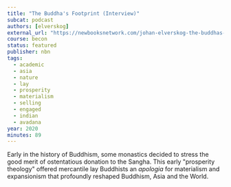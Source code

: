 ```yaml
---
title: "The Buddha's Footprint (Interview)"
subcat: podcast
authors: [elverskog]
external_url: "https://newbooksnetwork.com/johan-elverskog-the-buddhas-footprint-an-environmental-history-of-asia-u-penn-press-2020/"
course: becon
status: featured
publisher: nbn
tags:
  - academic
  - asia
  - nature
  - lay
  - prosperity
  - materialism
  - selling
  - engaged
  - indian
  - avadana
year: 2020 
minutes: 89
---
```


Early in the history of Buddhism, some monastics decided to stress the good merit of ostentatious donation to the Sangha. This early "prosperity theology" offered mercantile lay Buddhists an *apologia* for materialism and expansionism that profoundly reshaped Buddhism, Asia and the World.
